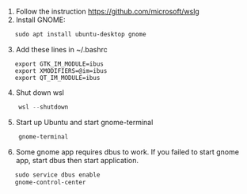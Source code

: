 1. Follow the instruction
    https://github.com/microsoft/wslg
2. Install GNOME:
```powershell
   sudo apt install ubuntu-desktop gnome
```
3. Add these lines in ~/.bashrc
```
   export GTK_IM_MODULE=ibus
   export XMODIFIERS=@im=ibus
   export QT_IM_MODULE=ibus
```
4. Shut down wsl
```powershell
    wsl --shutdown
```
5. Start up Ubuntu and start gnome-terminal
```powershell
    gnome-terminal
```
6. Some gnome app requires dbus to work. If you failed to start gnome app, start dbus then start application. 
```powershell
   sudo service dbus enable
   gnome-control-center
```
